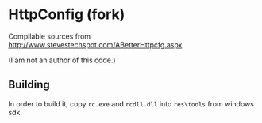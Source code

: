 # HttpConfig (fork)Compilable sources from http://www.stevestechspot.com/ABetterHttpcfg.aspx. (I am not an author of this code.)## BuildingIn order to build it, copy `rc.exe` and `rcdll.dll` into `res\tools` from windows sdk.